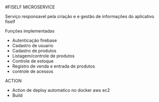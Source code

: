 #FISELF MICROSERVICE

Serviço responsavel pela criação e e gestão de informações do aplicativo fiself

Funções implementadas

- Autenticação firebase
- Cadastro de usuario
- Cadastro de produtos
- Listagem/controle de produtos
- Controle de estoque
- Registro de venda e entrada de produtos
- controle de acessos

ACTION

- Action de deploy automatico no docker aws ec2
- Build
